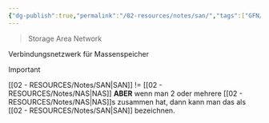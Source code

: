 ```yaml
---
{"dg-publish":true,"permalink":"/02-resources/notes/san/","tags":["GFN/prüfungsrelevant/AP1","netzwerk","speicher"],"noteIcon":"","updated":"2025-07-12T13:31:41.000+02:00"}
---
```


> Storage Area Network 

Verbindungsnetzwerk für Massenspeicher

>[!important] 
>[[02 - RESOURCES/Notes/SAN\|SAN]]  != [[02 - RESOURCES/Notes/NAS\|NAS]]
>**ABER** wenn man 2 oder mehrere [[02 - RESOURCES/Notes/NAS\|NAS]]s zusammen hat, dann kann man das als [[02 - RESOURCES/Notes/SAN\|SAN]] bezeichnen.
